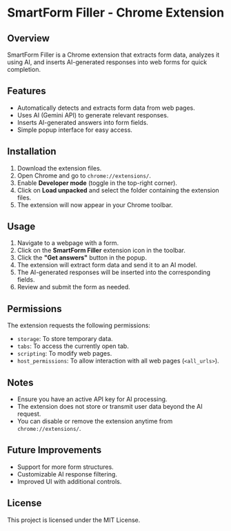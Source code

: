 # SmartForm Filler - Chrome Extension

## Overview

SmartForm Filler is a Chrome extension that extracts form data, analyzes it using AI, and inserts AI-generated responses into web forms for quick completion.

## Features

- Automatically detects and extracts form data from web pages.
- Uses AI (Gemini API) to generate relevant responses.
- Inserts AI-generated answers into form fields.
- Simple popup interface for easy access.

## Installation

1. Download the extension files.
2. Open Chrome and go to `chrome://extensions/`.
3. Enable **Developer mode** (toggle in the top-right corner).
4. Click on **Load unpacked** and select the folder containing the extension files.
5. The extension will now appear in your Chrome toolbar.

## Usage

1. Navigate to a webpage with a form.
2. Click on the **SmartForm Filler** extension icon in the toolbar.
3. Click the **"Get answers"** button in the popup.
4. The extension will extract form data and send it to an AI model.
5. The AI-generated responses will be inserted into the corresponding fields.
6. Review and submit the form as needed.

## Permissions

The extension requests the following permissions:

- `storage`: To store temporary data.
- `tabs`: To access the currently open tab.
- `scripting`: To modify web pages.
- `host_permissions`: To allow interaction with all web pages (`<all_urls>`).

## Notes

- Ensure you have an active API key for AI processing.
- The extension does not store or transmit user data beyond the AI request.
- You can disable or remove the extension anytime from `chrome://extensions/`.

## Future Improvements

- Support for more form structures.
- Customizable AI response filtering.
- Improved UI with additional controls.

## License

This project is licensed under the MIT License.
